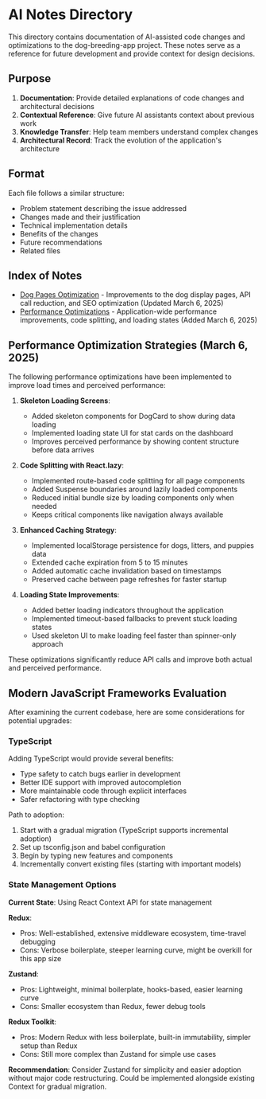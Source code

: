 # AI Notes Directory

This directory contains documentation of AI-assisted code changes and optimizations to the dog-breeding-app project. These notes serve as a reference for future development and provide context for design decisions.

## Purpose

1. **Documentation**: Provide detailed explanations of code changes and architectural decisions
2. **Contextual Reference**: Give future AI assistants context about previous work
3. **Knowledge Transfer**: Help team members understand complex changes
4. **Architectural Record**: Track the evolution of the application's architecture

## Format

Each file follows a similar structure:
- Problem statement describing the issue addressed
- Changes made and their justification
- Technical implementation details
- Benefits of the changes
- Future recommendations
- Related files

## Index of Notes

- [Dog Pages Optimization](dog-pages-optimization.md) - Improvements to the dog display pages, API call reduction, and SEO optimization (Updated March 6, 2025)
- [Performance Optimizations](performance-optimizations.md) - Application-wide performance improvements, code splitting, and loading states (Added March 6, 2025)

## Performance Optimization Strategies (March 6, 2025)

The following performance optimizations have been implemented to improve load times and perceived performance:

1. **Skeleton Loading Screens**:
   - Added skeleton components for DogCard to show during data loading
   - Implemented loading state UI for stat cards on the dashboard
   - Improves perceived performance by showing content structure before data arrives

2. **Code Splitting with React.lazy**:
   - Implemented route-based code splitting for all page components
   - Added Suspense boundaries around lazily loaded components
   - Reduced initial bundle size by loading components only when needed
   - Keeps critical components like navigation always available

3. **Enhanced Caching Strategy**:
   - Implemented localStorage persistence for dogs, litters, and puppies data
   - Extended cache expiration from 5 to 15 minutes
   - Added automatic cache invalidation based on timestamps
   - Preserved cache between page refreshes for faster startup

4. **Loading State Improvements**:
   - Added better loading indicators throughout the application
   - Implemented timeout-based fallbacks to prevent stuck loading states
   - Used skeleton UI to make loading feel faster than spinner-only approach

These optimizations significantly reduce API calls and improve both actual and perceived performance.

## Modern JavaScript Frameworks Evaluation

After examining the current codebase, here are some considerations for potential upgrades:

### TypeScript
Adding TypeScript would provide several benefits:
- Type safety to catch bugs earlier in development
- Better IDE support with improved autocompletion
- More maintainable code through explicit interfaces
- Safer refactoring with type checking

Path to adoption:
1. Start with a gradual migration (TypeScript supports incremental adoption)
2. Set up tsconfig.json and babel configuration
3. Begin by typing new features and components
4. Incrementally convert existing files (starting with important models)

### State Management Options

**Current State**: Using React Context API for state management

**Redux**:
- Pros: Well-established, extensive middleware ecosystem, time-travel debugging
- Cons: Verbose boilerplate, steeper learning curve, might be overkill for this app size

**Zustand**:
- Pros: Lightweight, minimal boilerplate, hooks-based, easier learning curve
- Cons: Smaller ecosystem than Redux, fewer debug tools

**Redux Toolkit**:
- Pros: Modern Redux with less boilerplate, built-in immutability, simpler setup than Redux
- Cons: Still more complex than Zustand for simple use cases

**Recommendation**: Consider Zustand for simplicity and easier adoption without major code restructuring. Could be implemented alongside existing Context for gradual migration.